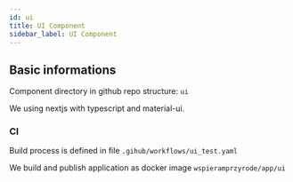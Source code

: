 ```yaml
---
id: ui
title: UI Component
sidebar_label: UI Component
---
```


## Basic informations

Component directory in github repo structure: ```ui```

We using nextjs with typescript and material-ui.

### CI

Build process is defined in file ```.gihub/workflows/ui_test.yaml```

We build and publish application as docker image ```wspieramprzyrode/app/ui```
